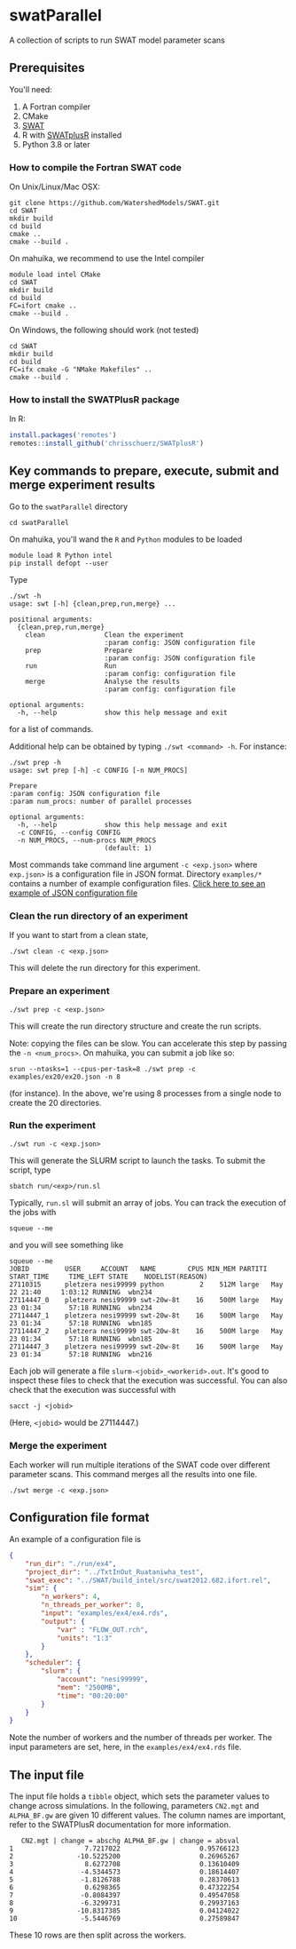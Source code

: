 # swatParallel

A collection of scripts to run SWAT model parameter scans

## Prerequisites

You'll need:
 1. A Fortran compiler
 1. CMake
 1. [SWAT](https://github.com/WatershedModels/SWAT.git)
 1. R with [SWATplusR](https://chrisschuerz.github.io/SWATplusR/articles/SWATplusR.html) installed
 1. Python 3.8 or later


### How to compile the Fortran SWAT code

On Unix/Linux/Mac OSX:
```
git clone https://github.com/WatershedModels/SWAT.git
cd SWAT
mkdir build
cd build
cmake ..
cmake --build . 
```

On mahuika, we recommend to use the Intel compiler
```
module load intel CMake
cd SWAT
mkdir build
cd build
FC=ifort cmake ..
cmake --build . 
```

On Windows, the following should work (not tested)
```
cd SWAT
mkdir build
cd build
FC=ifx cmake -G "NMake Makefiles" ..
cmake --build .
```

### How to install the SWATPlusR package

In R:
```R
install.packages('remotes')
remotes::install_github('chrisschuerz/SWATplusR')
```

## Key commands to prepare, execute, submit and merge experiment results

Go to the `swatParallel` directory
```
cd swatParallel
```

On mahuika, you'll wand the `R` and `Python` modules to be loaded
```
module load R Python intel
pip install defopt --user
```

Type
```
./swt -h
usage: swt [-h] {clean,prep,run,merge} ...

positional arguments:
  {clean,prep,run,merge}
    clean               Clean the experiment
                        :param config: JSON configuration file
    prep                Prepare
                        :param config: JSON configuration file
    run                 Run
                        :param config: configuration file
    merge               Analyse the results
                        :param config: configuration file

optional arguments:
  -h, --help            show this help message and exit
```
for a list of commands.

Additional help can be obtained by typing `./swt <command> -h`. For instance:
```
./swt prep -h
usage: swt prep [-h] -c CONFIG [-n NUM_PROCS]

Prepare
:param config: JSON configuration file
:param num_procs: number of parallel processes

optional arguments:
  -h, --help            show this help message and exit
  -c CONFIG, --config CONFIG
  -n NUM_PROCS, --num-procs NUM_PROCS
                        (default: 1)
```

Most commands take command line argument `-c <exp.json>` where `exp.json>` is a configuration file in JSON format. Directory `examples/*` contains a number of example configuration files. [Click here to see an example of JSON configuration file](#configuration-file-format)

### Clean the run directory of an experiment


If you want to start from a clean state,
```
./swt clean -c <exp.json>
```
This will delete the run directory for this experiment.


### Prepare an experiment

```
./swt prep -c <exp.json>
```
This will create the run directory structure and create the run scripts.

Note: copying the files can be slow. You can accelerate this step by passing the `-n <num_procs>`. On mahuika, you can submit a job like so:
```
srun --ntasks=1 --cpus-per-task=8 ./swt prep -c examples/ex20/ex20.json -n 8
```
(for instance). In the above, we're using 8 processes from a single node to create the 20 directories.

### Run the experiment

```
./swt run -c <exp.json>
```
This will generate the SLURM script to launch the tasks. To submit the script, type
```
sbatch run/<exp>/run.sl
```
Typically, `run.sl` will submit an array of jobs. You can track the execution of the jobs with
```
squeue --me
```
and you will see something like
```
squeue --me
JOBID         USER     ACCOUNT   NAME        CPUS MIN_MEM PARTITI START_TIME     TIME_LEFT STATE    NODELIST(REASON)    
27110315      pletzera nesi99999 python         2    512M large   May 22 21:40     1:03:12 RUNNING  wbn234              
27114447_0    pletzera nesi99999 swt-20w-8t    16    500M large   May 23 01:34       57:18 RUNNING  wbn234              
27114447_1    pletzera nesi99999 swt-20w-8t    16    500M large   May 23 01:34       57:18 RUNNING  wbn185              
27114447_2    pletzera nesi99999 swt-20w-8t    16    500M large   May 23 01:34       57:18 RUNNING  wbn185              
27114447_3    pletzera nesi99999 swt-20w-8t    16    500M large   May 23 01:34       57:18 RUNNING  wbn216              
```
Each job will generate a file `slurm-<jobid>_<workerid>.out`. It's good to inspect these files to check that the execution was successful. You can also check that the execution was successful with
```
sacct -j <jobid>
```
(Here, `<jobid>` would be 27114447.)


### Merge the experiment

Each worker will run multiple iterations of the SWAT code over different parameter scans. This command merges all the results into one file.
```
./swt merge -c <exp.json>
```

## Configuration file format

An example of a configuration file is
```json
{
    "run_dir": "./run/ex4",
    "project_dir": "../TxtInOut_Ruataniwha_test",
    "swat_exec": "../SWAT/build_intel/src/swat2012.682.ifort.rel",
    "sim": {
        "n_workers": 4,
        "n_threads_per_worker": 8,
        "input": "examples/ex4/ex4.rds",
        "output": {
            "var" : "FLOW_OUT.rch",
            "units": "1:3"
        }
    },
    "scheduler": {
        "slurm": {
            "account": "nesi99999",
            "mem": "2500MB",
            "time": "00:20:00"
        }
    }
}
```
Note the number of workers and the number of threads per worker. The input parameters are set, here, in the `examples/ex4/ex4.rds` file.

## The input file

The input file holds a `tibble` object, which sets the parameter values to change across simulations. In the following, parameters `CN2.mgt` and `ALPHA_BF.gw` are given 10 different values. The column names are important, refer to the SWATPlusR documentation for more information.

```
   CN2.mgt | change = abschg ALPHA_BF.gw | change = absval
1                  7.7217022                    0.95766123
2                -10.5225200                    0.26965267
3                  8.6272708                    0.13610409
4                 -4.5344573                    0.18614407
5                 -1.8126788                    0.28370613
6                  0.6298365                    0.47322254
7                 -0.8084397                    0.49547058
8                 -6.3299731                    0.29937163
9                -10.8317385                    0.04124022
10                -5.5446769                    0.27589847
```
These 10 rows are then split across the workers.





